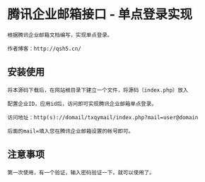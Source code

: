 # 腾讯企业邮箱接口 - 单点登录实现

    根据腾讯企业邮箱文档编写，实现单点登录。

    作者博客：http://qsh5.cn/

## 安装使用

    将本源码下载后，在网站根目录下建立一个文件，将源码（index.php）放入

    配置企业ID，应用id后，访问即可实现腾讯企业邮箱单点登录。

    访问地址：http(s)://domail/txqymail/index.php?mail=user@domain

    后面的mail=填入您在腾讯企业邮箱设置的帐号即可。
    

## 注意事项

    第一次使用，有一个验证，输入密码验证一下，就可以使用了。

